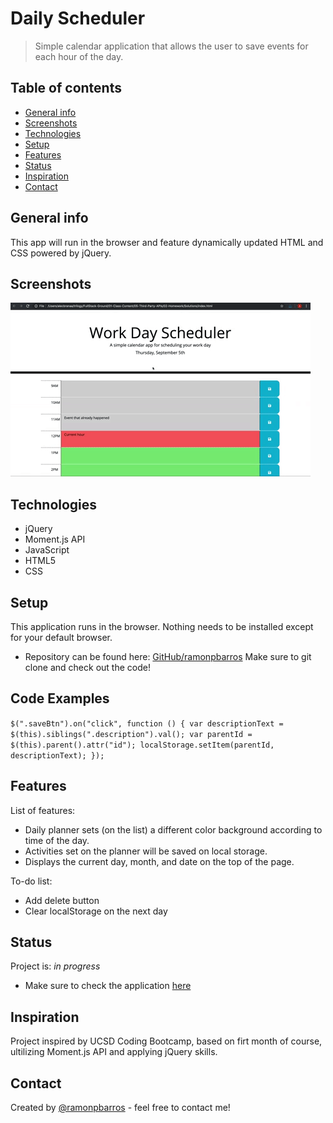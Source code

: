 # Daily Scheduler
> Simple calendar application that allows the user to save events for each hour of the day.

## Table of contents
* [General info](#general-info)
* [Screenshots](#screenshots)
* [Technologies](#technologies)
* [Setup](#setup)
* [Features](#features)
* [Status](#status)
* [Inspiration](#inspiration)
* [Contact](#contact)

## General info
This app will run in the browser and feature dynamically updated HTML and CSS powered by jQuery.

## Screenshots
![Example screenshot](./Assets/demo.gif)

## Technologies
* jQuery
* Moment.js API
* JavaScript
* HTML5
* CSS

## Setup
This application runs in the browser. Nothing needs to be installed except for your default browser.

* Repository can be found here: [GitHub/ramonpbarros](https://github.com/ramonpbarros/work-day-scheduler) Make sure to git clone and check out the code!

## Code Examples
`$(".saveBtn").on("click", function () { var descriptionText = $(this).siblings(".description").val(); var parentId = $(this).parent().attr("id"); localStorage.setItem(parentId, descriptionText); });`

## Features
List of features:
* Daily planner sets (on the list) a different color background according to time of the day.
* Activities set on the planner will be saved on local storage.
* Displays the current day, month, and date on the top of the page.

To-do list:
* Add delete button
* Clear localStorage on the next day

## Status
Project is: _in progress_
* Make sure to check the application [here](https://ramonpbarros.github.io/work-day-scheduler/)

## Inspiration
Project inspired by UCSD Coding Bootcamp, based on firt month of course, ultilizing Moment.js API and applying jQuery skills.

## Contact
Created by [@ramonpbarros](https://github.com/ramonpbarros) - feel free to contact me!